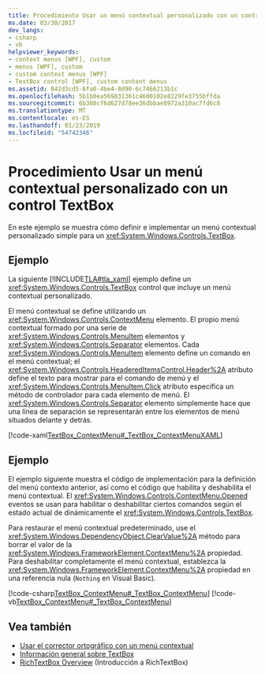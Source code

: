 ```yaml
---
title: Procedimiento Usar un menú contextual personalizado con un control TextBox
ms.date: 03/30/2017
dev_langs:
- csharp
- vb
helpviewer_keywords:
- context menus [WPF], custom
- menus [WPF], custom
- custom context menus [WPF]
- TextBox control [WPF], custom content menus
ms.assetid: 842d3cd5-6fa0-4be4-8d90-6c7466213b1c
ms.openlocfilehash: 5b1b0ea569831361c4680102e8229fe3755bffda
ms.sourcegitcommit: 6b308cf6d627d78ee36dbbae8972a310ac7fd6c8
ms.translationtype: MT
ms.contentlocale: es-ES
ms.lasthandoff: 01/23/2019
ms.locfileid: "54742346"
---
```

# <a name="how-to-use-a-custom-context-menu-with-a-textbox"></a>Procedimiento Usar un menú contextual personalizado con un control TextBox
En este ejemplo se muestra cómo definir e implementar un menú contextual personalizado simple para un <xref:System.Windows.Controls.TextBox>.  
  
## <a name="example"></a>Ejemplo  
 La siguiente [!INCLUDE[TLA#tla_xaml](../../../../includes/tlasharptla-xaml-md.md)] ejemplo define un <xref:System.Windows.Controls.TextBox> control que incluye un menú contextual personalizado.  
  
 El menú contextual se define utilizando un <xref:System.Windows.Controls.ContextMenu> elemento.  El propio menú contextual formado por una serie de <xref:System.Windows.Controls.MenuItem> elementos y <xref:System.Windows.Controls.Separator> elementos.  Cada <xref:System.Windows.Controls.MenuItem> elemento define un comando en el menú contextual; el <xref:System.Windows.Controls.HeaderedItemsControl.Header%2A> atributo define el texto para mostrar para el comando de menú y el <xref:System.Windows.Controls.MenuItem.Click> atributo especifica un método de controlador para cada elemento de menú.  El <xref:System.Windows.Controls.Separator> elemento simplemente hace que una línea de separación se representarán entre los elementos de menú situados delante y detrás.  
  
 [!code-xaml[TextBox_ContextMenu#_TextBox_ContextMenuXAML](../../../../samples/snippets/csharp/VS_Snippets_Wpf/TextBox_ContextMenu/CSharp/Window1.xaml#_textbox_contextmenuxaml)]  
  
## <a name="example"></a>Ejemplo  
 El ejemplo siguiente muestra el código de implementación para la definición del menú contexto anterior, así como el código que habilita y deshabilita el menú contextual.  El <xref:System.Windows.Controls.ContextMenu.Opened> eventos se usan para habilitar o deshabilitar ciertos comandos según el estado actual de dinámicamente el <xref:System.Windows.Controls.TextBox>.  
  
 Para restaurar el menú contextual predeterminado, use el <xref:System.Windows.DependencyObject.ClearValue%2A> método para borrar el valor de la <xref:System.Windows.FrameworkElement.ContextMenu%2A> propiedad.  Para deshabilitar completamente el menú contextual, establezca la <xref:System.Windows.FrameworkElement.ContextMenu%2A> propiedad en una referencia nula (`Nothing` en Visual Basic).  
  
 [!code-csharp[TextBox_ContextMenu#_TextBox_ContextMenu](../../../../samples/snippets/csharp/VS_Snippets_Wpf/TextBox_ContextMenu/CSharp/Window1.xaml.cs#_textbox_contextmenu)]
 [!code-vb[TextBox_ContextMenu#_TextBox_ContextMenu](../../../../samples/snippets/visualbasic/VS_Snippets_Wpf/TextBox_ContextMenu/VisualBasic/Window1.xaml.vb#_textbox_contextmenu)]  
  
## <a name="see-also"></a>Vea también
- [Usar el corrector ortográfico con un menú contextual](../../../../docs/framework/wpf/controls/how-to-use-spell-checking-with-a-context-menu.md)
- [Información general sobre TextBox](../../../../docs/framework/wpf/controls/textbox-overview.md)
- [RichTextBox Overview](../../../../docs/framework/wpf/controls/richtextbox-overview.md) (Introducción a RichTextBox)
